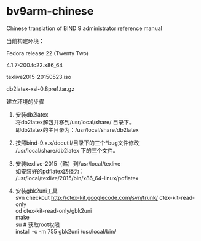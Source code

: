 # bv9arm-chinese
Chinese translation of BIND 9 administrator reference manual

当前构建环境：

Fedora release 22 (Twenty Two)

  4.1.7-200.fc22.x86_64

texlive2015-20150523.iso

db2latex-xsl-0.8pre1.tar.gz

建立环境的步骤

1. 安装db2latex  
将db2latex解包并移到/usr/local/share/ 目录下。  
即db2latex的主目录为：/usr/local/share/db2latex  

2. 按照bind-9.x.x/docutil/目录下的三个*bug文件修改  
/usr/local/share/db2latex 下的三个文件。  

3. 安装texlive-2015（略）到/usr/local/texlive  
如安装好的pdflatex路径为：  
/usr/local/texlive/2015/bin/x86_64-linux/pdflatex  

4. 安装gbk2uni工具  
svn checkout http://ctex-kit.googlecode.com/svn/trunk/ ctex-kit-read-only  
cd ctex-kit-read-only/gbk2uni  
make  
su   # 获取root权限  
install -c -m 755 gbk2uni /usr/local/bin/  

